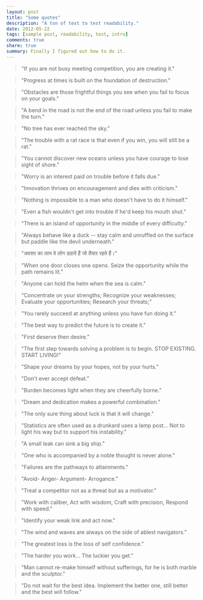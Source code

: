 ```yaml
---
layout: post
title: "Some quotes"
description: "A ton of text to test readability."
date: 2012-05-22
tags: [sample post, readability, test, intro]
comments: true
share: true
summary: Finally I figured out how to do it.
---
```



>"If you are not busy meeting competition, you are creating it."

>"Progress at times is built on the foundation of destruction."

>"Obstacles are those frightful things you see when you fail to focus on your goals."

>"A bend in the road is not the end of the road unless you fail to make the turn."

>"No tree has ever reached the sky."

>"The trouble with a rat race is that even if you win, you will still be a rat."

>"You cannot discover new oceans unless you have courage to lose sight of shore."

>"Worry is an interest paid on trouble before it falls due."

>"Innovation thrives on encouragement and dies with criticism."

>"Nothing is impossible to a man who doesn't have to do it himself."

>"Even a fish wouldn't get into trouble if he'd keep his mouth shut."

>"There is an island of opportunity in the middle of every difficulty."

>"Always behave like a duck --  stay calm and unruffled on the surface but paddle like the devil underneath."

>"अवसर का लाभ वे लोग उठाते हैं जो तैयार रहते हैं।"

>"When one door closes one opens. Seize the opportunity while the path remains lit."

>"Anyone can hold the helm when the sea is calm."

>"Concentrate on your strengths; Recognize your weaknesses;
Evaluate your opportunities;
Research your threats;"

>"You rarely succeed at anything unless you have fun doing it."

>"The best way to predict the future is to create it."

>"First deserve then desire."

>"The first step towards solving a problem is to begin.
STOP EXISTING. START LIVING!"

>"Shape your dreams by your hopes, not by your hurts."

>"Don't ever accept defeat."

>"Burden becomes light when they are cheerfully borne."

>"Dream and dedication makes a powerful combination."

>"The only sure thing about luck is that it will change."

>"Statistics are often used as a drunkard uses a lamp post... Not to light his way but to support his instability."

>"A small leak can sink a big ship."

>"One who is accompanied by a noble thought is never alone."

>"Failures are the pathways to attainments."

>"Avoid- Anger- Argument- Arrogance."

>"Treat a competitor not as a threat but as a motivator."

>"Work with caliber, Act with wisdom,
Craft with precision, Respond with speed."

>"Identify your weak link and act now."

>"The wind and waves are always on the side of ablest navigators."

>"The greatest loss is the loss of self confidence."

>"The harder you work... The luckier you get."

>"Man cannot re-make himself without sufferings, for he is both marble and the sculptor."

>"Do not wait for the best idea. Implement the better one, still better and the best will follow."


